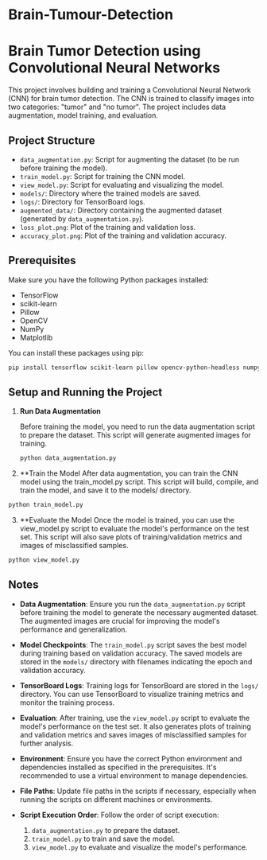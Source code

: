 # Brain-Tumour-Detection

# Brain Tumor Detection using Convolutional Neural Networks

This project involves building and training a Convolutional Neural Network (CNN) for brain tumor detection. The CNN is trained to classify images into two categories: "tumor" and "no tumor". The project includes data augmentation, model training, and evaluation.

## Project Structure

- `data_augmentation.py`: Script for augmenting the dataset (to be run before training the model).
- `train_model.py`: Script for training the CNN model.
- `view_model.py`: Script for evaluating and visualizing the model.
- `models/`: Directory where the trained models are saved.
- `logs/`: Directory for TensorBoard logs.
- `augmented_data/`: Directory containing the augmented dataset (generated by `data_augmentation.py`).
- `loss_plot.png`: Plot of the training and validation loss.
- `accuracy_plot.png`: Plot of the training and validation accuracy.

## Prerequisites

Make sure you have the following Python packages installed:
- TensorFlow
- scikit-learn
- Pillow
- OpenCV
- NumPy
- Matplotlib

You can install these packages using pip:
```bash
pip install tensorflow scikit-learn pillow opencv-python-headless numpy matplotlib
```
## Setup and Running the Project

1. **Run Data Augmentation**

   Before training the model, you need to run the data augmentation script to prepare the dataset. This script will generate augmented images for training.

   ```bash
   python data_augmentation.py
    ```
2. **Train the Model
After data augmentation, you can train the CNN model using the train_model.py script. This script will build, compile, and train the model, and save it to the models/ directory.

```bash
python train_model.py
```

3. **Evaluate the Model
Once the model is trained, you can use the view_model.py script to evaluate the model's performance on the test set. This script will also save plots of training/validation metrics and images of misclassified samples.

```bash
python view_model.py
```

## Notes

- **Data Augmentation**: Ensure you run the `data_augmentation.py` script before training the model to generate the necessary augmented dataset. The augmented images are crucial for improving the model's performance and generalization.

- **Model Checkpoints**: The `train_model.py` script saves the best model during training based on validation accuracy. The saved models are stored in the `models/` directory with filenames indicating the epoch and validation accuracy.

- **TensorBoard Logs**: Training logs for TensorBoard are stored in the `logs/` directory. You can use TensorBoard to visualize training metrics and monitor the training process.

- **Evaluation**: After training, use the `view_model.py` script to evaluate the model's performance on the test set. It also generates plots of training and validation metrics and saves images of misclassified samples for further analysis.

- **Environment**: Ensure you have the correct Python environment and dependencies installed as specified in the prerequisites. It's recommended to use a virtual environment to manage dependencies.

- **File Paths**: Update file paths in the scripts if necessary, especially when running the scripts on different machines or environments.

- **Script Execution Order**: Follow the order of script execution:
  1. `data_augmentation.py` to prepare the dataset.
  2. `train_model.py` to train and save the model.
  3. `view_model.py` to evaluate and visualize the model's performance.

     
